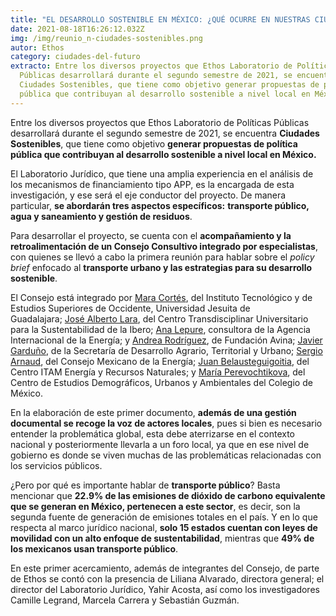 ```yaml
---
title: "EL DESARROLLO SOSTENIBLE EN MÉXICO: ¿QUÉ OCURRE EN NUESTRAS CIUDADES?"
date: 2021-08-18T16:26:12.032Z
img: /img/reunio_n-ciudades-sostenibles.png
autor: Ethos
category: ciudades-del-futuro
extracto: Entre los diversos proyectos que Ethos Laboratorio de Políticas
  Públicas desarrollará durante el segundo semestre de 2021, se encuentra
  Ciudades Sostenibles, que tiene como objetivo generar propuestas de política
  pública que contribuyan al desarrollo sostenible a nivel local en México.
---
```

<!--StartFragment-->

Entre los diversos proyectos que Ethos Laboratorio de Políticas Públicas desarrollará durante el segundo semestre de 2021, se encuentra **Ciudades Sostenibles**, que tiene como objetivo **generar propuestas de política pública que contribuyan al desarrollo sostenible a nivel local en México.**

El Laboratorio Jurídico, que tiene una amplia experiencia en el análisis de los mecanismos de financiamiento tipo APP, es la encargada de esta investigación, y ese será el eje conductor del proyecto. De manera particular, **se abordarán tres aspectos específicos:** **transporte público, agua y saneamiento y gestión de residuos**.

Para desarrollar el proyecto, se cuenta con el **acompañamiento y la retroalimentación de un Consejo Consultivo integrado por especialistas**, con quienes se llevó a cabo la primera reunión para hablar sobre el *policy brief* enfocado al **transporte urbano y las estrategias para su desarrollo sostenible**.

El Consejo está integrado por [Mara Cortés](https://www.linkedin.com/in/mara-alejandra-cort%C3%A9s-lara-b759a952/?originalSubdomain=mx), del Instituto Tecnológico y de Estudios Superiores de Occidente, Universidad Jesuita de Guadalajara; [José Alberto Lara](https://www.linkedin.com/in/jalps/?originalSubdomain=mx), del Centro Transdisciplinar Universitario para la Sustentabilidad de la Ibero; [Ana Lepure](https://www.linkedin.com/in/ana-lepure-74255b17/?originalSubdomain=mx), consultora de la Agencia Internacional de la Energía; y [Andrea Rodríguez](https://www.linkedin.com/in/andrea-rodriguez-osuna-98064317/?locale=es_ES), de Fundación Avina; [Javier Garduño](https://www.linkedin.com/in/javiergarduno/?originalSubdomain=mx), de la Secretaría de Desarrollo Agrario, Territorial y Urbano; [Sergio Arnaud](https://www.linkedin.com/in/sergio-arnaud-galguera-09406888/?originalSubdomain=mx), del Consejo Mexicano de la Energía; [Juan Belausteguigoitia](https://facultad.itam.mx/facultad/6610110897-juan-carlos-belausteguigoitia-rius), del Centro ITAM Energía y Recursos Naturales; y [María Perevochtikova](https://mariaperevochtchikova.colmex.mx/), del Centro de Estudios Demográficos, Urbanos y Ambientales del Colegio de México.

En la elaboración de este primer documento, **además de una gestión documental se recoge la voz de actores locales**, pues si bien es necesario entender la problemática global, esta debe aterrizarse en el contexto nacional y posteriormente llevarla a un foro local, ya que en ese nivel de gobierno es donde se viven muchas de las problemáticas relacionadas con los servicios públicos.

¿Pero por qué es importante hablar de **transporte público**? Basta mencionar que **22.9% de las emisiones de dióxido de carbono equivalente que se generan en México, pertenecen a este sector**, es decir, son la segunda fuente de generación de emisiones totales en el país. Y en lo que respecta al marco jurídico nacional, **solo 15 estados cuentan con leyes de movilidad con un alto enfoque de sustentabilidad**, mientras que **49% de los mexicanos usan transporte público**.

En este primer acercamiento, además de integrantes del Consejo, de parte de Ethos se contó con la presencia de Liliana Alvarado, directora general; el director del Laboratorio Jurídico, Yahir Acosta, así como los investigadores Camille Legrand, Marcela Carrera y Sebastián Guzmán.

<!--EndFragment-->